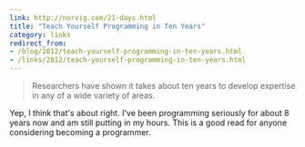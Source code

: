 ```yaml
---
link: http://norvig.com/21-days.html
title: "Teach Yourself Programming in Ten Years"
category: links
redirect_from:
- /blog/2012/teach-yourself-programming-in-ten-years.html
- /links/2012/teach-yourself-programming-in-ten-years.html
---
```


> Researchers have shown it takes about ten years to develop expertise in any
> of a wide variety of areas.

Yep, I think that's about right. I've been programming seriously for about 8
years now and am still putting in my hours. This is a good read for anyone
considering becoming a programmer.

